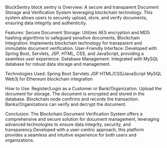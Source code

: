 BlockSentry
block sentry is
Overview:
A secure and transparent Document Storage and Verification System leveraging blockchain technology.
This system allows users to securely upload, store, and verify documents, ensuring data integrity and authenticity.

Features:
Secure Document Storage: Utilizes AES encryption and MD5 hashing algorithms to safeguard sensitive documents.
Blockchain Integration: Implements blockchain technology for transparent and immutable document verification.
User-Friendly Interface: Developed with Spring Boot, Servlets, JSP, HTML, CSS, and JavaScript, providing a seamless user experience.
Database Management: Integrated with MySQL database for robust data storage and management.

Technologies Used:
Spring Boot
Servlets
JSP
HTML/CSS/JavaScript
MySQL
Web3j for Ethereum blockchain integration

How to Use:
Register/Login as a Customer or Bank/Organization.
Upload the document for storage.
The document is encrypted and stored in the database.
Blockchain node confirms and records the transaction.
Banks/Organizations can verify and decrypt the document.

Conclusion:
The Blockchain Document Verification System offers a comprehensive and secure solution for document management,
leveraging advanced technologies to ensure data integrity, security, and transparency.Developed with a user-centric approach,
this platform provides a seamless and intuitive experience for both users and organizations.
